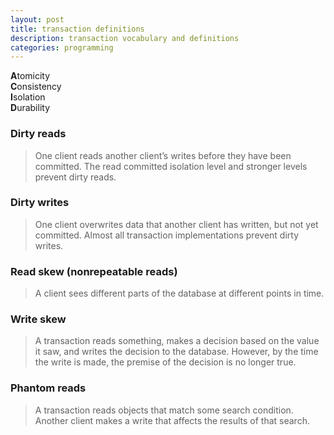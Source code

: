 ```yaml
---
layout: post
title: transaction definitions
description: transaction vocabulary and definitions
categories: programming
---
```

**A**tomicity  
**C**onsistency  
**I**solation  
**D**urability  

### Dirty reads
> One client reads another client’s writes before they have been committed. The read committed isolation level and stronger levels prevent dirty reads.

### Dirty writes
> One client overwrites data that another client has written, but not yet committed. Almost all transaction implementations prevent dirty writes.

### Read skew (nonrepeatable reads)
> A client sees different parts of the database at different points in time.

### Write skew
> A transaction reads something, makes a decision based on the value it saw, and writes the decision to the database. However, by the time the write is made, the premise of the decision is no longer true. 

### Phantom reads
> A transaction reads objects that match some search condition. Another client makes a write that affects the results of that search. 


